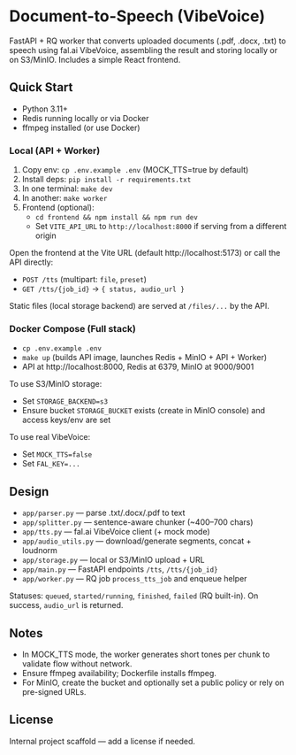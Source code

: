 # Document-to-Speech (VibeVoice)

FastAPI + RQ worker that converts uploaded documents (.pdf, .docx, .txt) to speech using fal.ai VibeVoice, assembling the result and storing locally or on S3/MinIO. Includes a simple React frontend.

## Quick Start

- Python 3.11+
- Redis running locally or via Docker
- ffmpeg installed (or use Docker)

### Local (API + Worker)

1. Copy env: `cp .env.example .env` (MOCK_TTS=true by default)
2. Install deps: `pip install -r requirements.txt`
3. In one terminal: `make dev`
4. In another: `make worker`
5. Frontend (optional):
   - `cd frontend && npm install && npm run dev`
   - Set `VITE_API_URL` to `http://localhost:8000` if serving from a different origin

Open the frontend at the Vite URL (default http://localhost:5173) or call the API directly:
- `POST /tts` (multipart: `file`, `preset`)
- `GET /tts/{job_id}` → `{ status, audio_url }`

Static files (local storage backend) are served at `/files/...` by the API.

### Docker Compose (Full stack)

- `cp .env.example .env`
- `make up` (builds API image, launches Redis + MinIO + API + Worker)
- API at http://localhost:8000, Redis at 6379, MinIO at 9000/9001

To use S3/MinIO storage:
- Set `STORAGE_BACKEND=s3`
- Ensure bucket `STORAGE_BUCKET` exists (create in MinIO console) and access keys/env are set

To use real VibeVoice:
- Set `MOCK_TTS=false`
- Set `FAL_KEY=...`

## Design

- `app/parser.py` — parse .txt/.docx/.pdf to text
- `app/splitter.py` — sentence-aware chunker (~400–700 chars)
- `app/tts.py` — fal.ai VibeVoice client (+ mock mode)
- `app/audio_utils.py` — download/generate segments, concat + loudnorm
- `app/storage.py` — local or S3/MinIO upload + URL
- `app/main.py` — FastAPI endpoints `/tts`, `/tts/{job_id}`
- `app/worker.py` — RQ job `process_tts_job` and enqueue helper

Statuses: `queued`, `started/running`, `finished`, `failed` (RQ built-in). On success, `audio_url` is returned.

## Notes

- In MOCK_TTS mode, the worker generates short tones per chunk to validate flow without network.
- Ensure ffmpeg availability; Dockerfile installs ffmpeg.
- For MinIO, create the bucket and optionally set a public policy or rely on pre-signed URLs.

## License

Internal project scaffold — add a license if needed.

